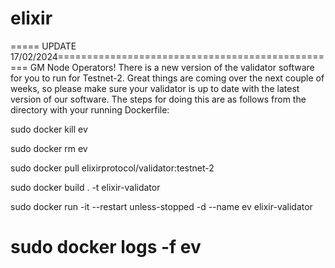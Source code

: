# elixir
===== UPDATE 17/02/2024================================================= 
GM Node Operators! There is a new version of the validator software for you to run for Testnet-2. 
Great things are coming over the next couple of weeks, so please make sure your validator is up to date with the latest version of our software.
The steps for doing this are as follows from the directory with your running Dockerfile:

sudo docker kill ev

sudo docker rm ev

sudo docker pull elixirprotocol/validator:testnet-2

sudo docker build . -t elixir-validator

sudo docker run -it --restart unless-stopped -d --name ev elixir-validator

sudo docker logs -f ev
==========================================================================
